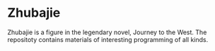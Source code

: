 Zhubajie
========

Zhubajie is a figure in the legendary novel, Journey to the West. The repositoty contains materials of interesting programming of all kinds.
